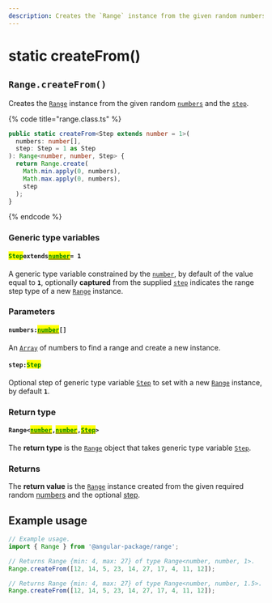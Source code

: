 ```yaml
---
description: Creates the `Range` instance from the given random numbers and the step
---
```


# static createFrom()

## `Range.createFrom()`

Creates the [`Range`](broken-reference) instance from the given random [`numbers`](static-createfrom.md#numbers-number) and the [`step`](static-createfrom.md#step-step).

{% code title="range.class.ts" %}
```typescript
public static createFrom<Step extends number = 1>(
  numbers: number[],
  step: Step = 1 as Step
): Range<number, number, Step> {
  return Range.create(
    Math.min.apply(0, numbers),
    Math.max.apply(0, numbers),
    step
  );
}
```
{% endcode %}

### Generic type variables

#### <mark style="color:green;">`Step`</mark>`extends`[<mark style="color:green;">`number`</mark>](https://www.typescriptlang.org/docs/handbook/basic-types.html#number)`= 1`

A generic type variable constrained by the [`number`](https://www.typescriptlang.org/docs/handbook/basic-types.html#number), by default of the value equal to **`1`**, optionally **captured** from the supplied [`step`](static-createfrom.md#step-step) indicates the range step type of a new [`Range`](broken-reference) instance.

### Parameters

#### `numbers:`[<mark style="color:green;">`number`</mark>](https://www.typescriptlang.org/docs/handbook/basic-types.html#number)`[]`

An [`Array`](https://developer.mozilla.org/en-US/docs/Web/JavaScript/Reference/Global\_Objects/Array) of numbers to find a range and create a new instance.

#### `step:`<mark style="color:green;">`Step`</mark>

Optional step of generic type variable [`Step`](static-createfrom.md#stepextendsnumber-1) to set with a new [`Range`](broken-reference) instance, by default **`1`**.

### Return type

#### `Range<`[<mark style="color:green;">`number`</mark>](https://www.typescriptlang.org/docs/handbook/basic-types.html#number)`,`[<mark style="color:green;">`number`</mark>](https://www.typescriptlang.org/docs/handbook/basic-types.html#number)`,`[<mark style="color:green;">`Step`</mark>](static-createfrom.md#stepextendsnumber-1)`>`

The **return type** is the [`Range`](broken-reference) object that takes generic type variable [`Step`](static-createfrom.md#stepextendsnumber-1).

### Returns

The **return value** is the [`Range`](broken-reference) instance created from the given required random [numbers](static-createfrom.md#numbers-number) and the optional [step](static-createfrom.md#step-step).

## Example usage

```typescript
// Example usage.
import { Range } from '@angular-package/range';

// Returns Range {min: 4, max: 27} of type Range<number, number, 1>.
Range.createFrom([12, 14, 5, 23, 14, 27, 17, 4, 11, 12]);

// Returns Range {min: 4, max: 27} of type Range<number, number, 1.5>.
Range.createFrom([12, 14, 5, 23, 14, 27, 17, 4, 11, 12]);
```
